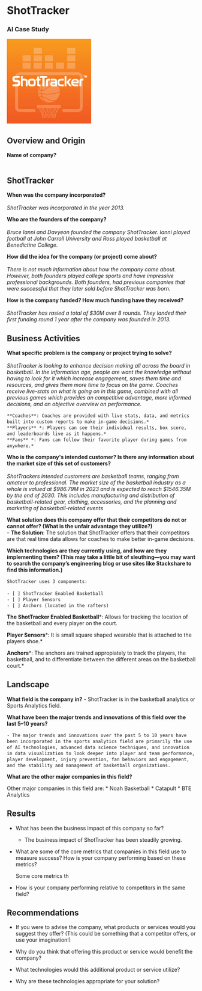 # ShotTracker
### AI Case Study

![ShotTracker company logo](shotTracker.jpeg)

## Overview and Origin

**Name of company?** <br><br>
## ShotTracker

**When was the company incorporated?** <br><br>
    *ShotTracker was incorporated in the year 2013.*

**Who are the founders of the company?**<br><br>
    *Bruce Ianni and Davyeon founded the company ShotTracker. Ianni played football at John Carroll University and Ross played basketball at Benedictine College.*

**How did the idea for the company (or project) come about?**<br><br>
    *There is not much information about how the company came about. However, both founders played college sports and have impressive professional backgrounds. Both founders, had previous companies that were successful that they later sold before ShotTracker was born.* 

**How is the company funded? How much funding have they received?**<br><br>
    *ShotTracker has rasied a total of $30M over 8 rounds. They landed their first funding round 1 year after the company was founded in 2013.*

## Business Activities

**What specific problem is the company or project trying to solve?**<br><br>
    *ShotTracker is looking to enhance decision making all across the board in basketball. In the information age, people are want the knowledge without having to look for it which increase engagement, saves them time and resources, and gives them more time to focus on the game. Coaches receive live-stats on what is going on in this game, combined with all previous games which provides an competitive advantage, more informed decisions, and an objective overview on performance.*

    **Coaches**: Coaches are provided with live stats, data, and metrics built into custom reports to make in-game decisions.*   
    **Players** *: Players can see their individual results, box score, and leaderboards live as it happens.*   
    **Fans** *: Fans can follow their favorite player during games from anywhere.*         

**Who is the company's intended customer? Is there any information about the market size of this set of customers?**<br><br>
    *ShotTrackers intended customers are basketball teams, ranging from amateur to professional. The market size of the basketball industry as a whole is valued at $986.79M in 2023 and is expected to reach $1546.35M by the end of 2030.*
    *This includes manufacturing and distribution of basketball-related gear, clothing, accessories, and the planning and marketing of basketball-related events*

**What solution does this company offer that their competitors do not or cannot offer? (What is the unfair advantage they utilize?)**<br>
    - **The Solution**: The solution that ShotTracker offers that their competitors are that real time data allows for coaches to make better in-game decisions.

**Which technologies are they currently using, and how are they implementing them? (This may take a little bit of sleuthing&mdash;you may want to search the company’s engineering blog or use sites like Stackshare to find this information.)**

    ShotTracker uses 3 components:

    - [ ] ShotTracker Enabled Basketball 
    - [ ] Player Sensors
    - [ ] Anchors (located in the rafters)

**The ShotTracker Enabled Basketball***: Allows for tracking the location of the basketball and every player on the court.

**Player Sensors***: It is small square shaped wearable that is attached to the players shoe.*

**Anchors***: The anchors are trained appropiately to track the players, the basketball, and to differentiate between the different areas on the basketball court.*

## Landscape

**What field is the company in?**
    - ShotTracker is in the basketball analytics or Sports Analytics field. 

**What have been the major trends and innovations of this field over the last 5&ndash;10 years?**

    - The major trends and innovations over the past 5 to 10 years have been incorporated in the sports analytics field are primarily the use of AI technologies, advanced data science techniques, and innovation in data visualization to look deeper into player and team performance, player development, injury prevention, fan behaviors and engagement, and the stability and management of basketball organizations. 

**What are the other major companies in this field?**

Other major companies in this field are:
    * Noah Basketball
    * Catapult
    * BTE Analytics
## Results

* What has been the business impact of this company so far?
    - The business impact of ShotTracker has been steadily growing.

* What are some of the core metrics that companies in this field use to measure success? How is your company performing based on these metrics?

    Some core metrics th

* How is your company performing relative to competitors in the same field?

## Recommendations

* If you were to advise the company, what products or services would you suggest they offer? (This could be something that a competitor offers, or use your imagination!)

* Why do you think that offering this product or service would benefit the company?

* What technologies would this additional product or service utilize?

* Why are these technologies appropriate for your solution?
